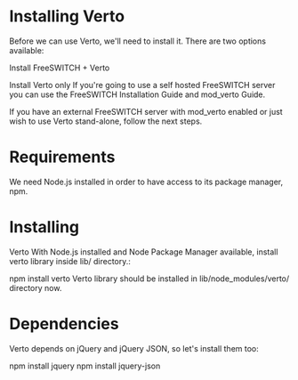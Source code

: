 # Installing Verto
Before we can use Verto, we'll need to install it. There are two options available:

Install FreeSWITCH + Verto

Install Verto only
If you're going to use a self hosted FreeSWITCH server you can use the FreeSWITCH Installation Guide and mod_verto Guide.

If you have an external FreeSWITCH server with mod_verto enabled or just wish to use Verto stand-alone, follow the next steps.

# Requirements
We need Node.js installed in order to have access to its package manager, npm.

# Installing
Verto
With Node.js installed and Node Package Manager available, install verto library inside lib/ directory.:

npm install verto
Verto library should be installed in lib/node_modules/verto/ directory now.

# Dependencies
Verto depends on jQuery and jQuery JSON, so let's install them too:

npm install jquery
npm install jquery-json
